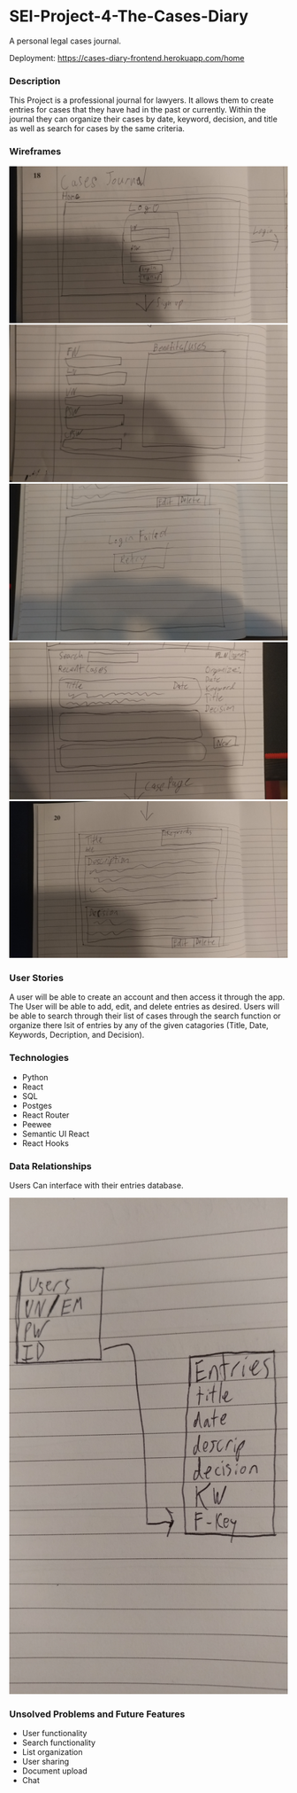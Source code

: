 # SEI-Project-4-The-Cases-Diary
A personal legal cases journal.

Deployment: https://cases-diary-frontend.herokuapp.com/home

### Description 

This Project is a professional journal for lawyers. It allows them to create entries for cases that they have had in the past or currently. Within the journal they can organize their cases by date, keyword, decision, and title as well as search for cases by the same criteria.

### Wireframes

![Wireframe 1](readme-assets/WF1.jpg)
![Wireframe 2](readme-assets/WF2.jpg)
![Wireframe 2](readme-assets/WF2-1.jpg)
![Wireframe 3](readme-assets/WF3.jpg)
![Wireframe 4](readme-assets/WF4.jpg)

### User Stories

A user will be able to create an account and then access it through the app. The User will be able to add, edit, and delete entries as desired. Users will be able to search through their list of cases through the search function or organize there lsit of entries by any of the given catagories (Title, Date, Keywords, Decription, and Decision).

### Technologies

- Python
- React
- SQL
- Postges
- React Router
- Peewee
- Semantic UI React
- React Hooks

### Data Relationships

Users Can interface with their entries database.

![Data Relationships](readme-assets/Data-Relationships.jpg)

### Unsolved Problems and Future Features

- User functionality
- Search functionality
- List organization 
- User sharing
- Document upload
- Chat
